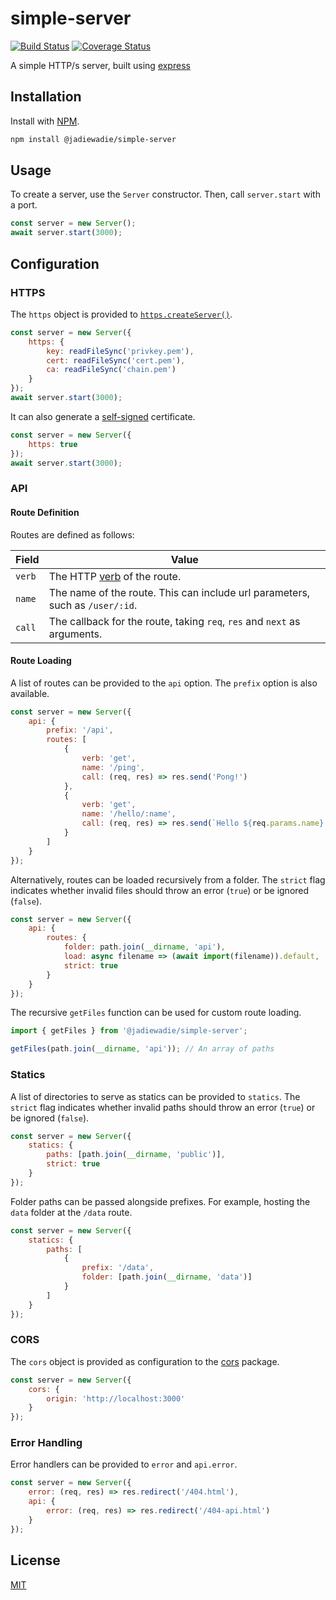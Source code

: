 # simple-server

[![Build Status](https://img.shields.io/drone/build/Jadie-Wadie/simple-server?server=https%3A%2F%2Fdrone.roundsquare.site)](https://drone.roundsquare.site/Jadie-Wadie/simple-server)
[![Coverage Status](https://img.shields.io/codecov/c/github/Jadie-Wadie/simple-server)](https://codecov.io/gh/Jadie-Wadie/simple-server)

A simple HTTP/s server, built using [express](https://expressjs.com/)

## Installation

Install with [NPM](https://www.npmjs.com/).

```sh
npm install @jadiewadie/simple-server
```

## Usage

To create a server, use the `Server` constructor. Then, call `server.start` with a port.

```js
const server = new Server();
await server.start(3000);
```

## Configuration

### HTTPS

The `https` object is provided to [`https.createServer()`](https://nodejs.org/api/https.html#https_https_createserver_options_requestlistener).

```js
const server = new Server({
	https: {
		key: readFileSync('privkey.pem'),
		cert: readFileSync('cert.pem'),
		ca: readFileSync('chain.pem')
	}
});
await server.start(3000);
```

It can also generate a [self-signed](https://www.npmjs.com/package/selfsigned) certificate.

```js
const server = new Server({
	https: true
});
await server.start(3000);
```

### API

#### Route Definition

Routes are defined as follows:

| Field  | Value                                                                          |
| ------ | ------------------------------------------------------------------------------ |
| `verb` | The HTTP [verb](https://expressjs.com/en/4x/api.html#app.METHOD) of the route. |
| `name` | The name of the route. This can include url parameters, such as `/user/:id`.   |
| `call` | The callback for the route, taking `req`, `res` and `next` as arguments.       |

#### Route Loading

A list of routes can be provided to the `api` option. The `prefix` option is also available.

```js
const server = new Server({
	api: {
		prefix: '/api',
		routes: [
			{
				verb: 'get',
				name: '/ping',
				call: (req, res) => res.send('Pong!')
			},
			{
				verb: 'get',
				name: '/hello/:name',
				call: (req, res) => res.send(`Hello ${req.params.name}!`)
			}
		]
	}
});
```

Alternatively, routes can be loaded recursively from a folder. The `strict` flag indicates whether invalid files should throw an error (`true`) or be ignored (`false`).

```js
const server = new Server({
	api: {
		routes: {
			folder: path.join(__dirname, 'api'),
			load: async filename => (await import(filename)).default,
			strict: true
		}
	}
});
```

The recursive `getFiles` function can be used for custom route loading.

```js
import { getFiles } from '@jadiewadie/simple-server';

getFiles(path.join(__dirname, 'api')); // An array of paths
```

### Statics

A list of directories to serve as statics can be provided to `statics`. The `strict` flag indicates whether invalid paths should throw an error (`true`) or be ignored (`false`).

```js
const server = new Server({
	statics: {
		paths: [path.join(__dirname, 'public')],
		strict: true
	}
});
```

Folder paths can be passed alongside prefixes. For example, hosting the `data` folder at the `/data` route.

```js
const server = new Server({
	statics: {
		paths: [
			{
				prefix: '/data',
				folder: [path.join(__dirname, 'data')]
			}
		]
	}
});
```

### CORS

The `cors` object is provided as configuration to the [cors](https://www.npmjs.com/package/cors#configuration-options) package.

```js
const server = new Server({
	cors: {
		origin: 'http://localhost:3000'
	}
});
```

### Error Handling

Error handlers can be provided to `error` and `api.error`.

```js
const server = new Server({
	error: (req, res) => res.redirect('/404.html'),
	api: {
		error: (req, res) => res.redirect('/404-api.html')
	}
});
```

## License

[MIT](LICENSE)
